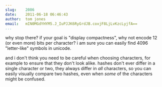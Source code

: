 ```yaml
---
slug:    2086
date:    2011-06-18 06:46:43
author:  tom jones
email:   mIN0MGdYHYM5.J_IuPJJK6RyGrdJB.coxjF8LjLvKzcLyjfA==
...
```


why stop there? if your goal is "display compactness", why not encode
12 (or even more) bits per character? i am sure you can easily find
4096 "letter-like" symbols in unicode.

and i don't think you need to be careful when choosing characters, for
example to ensure that they don't look alike. hashes don't ever differ
in a single character or two, they always differ in <i>all</i>
characters, so you can easily visually compare two hashes, even when
<i>some</i> of the characters might be confused.
